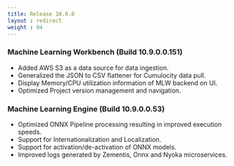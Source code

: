 ```yaml
---
title: Release 10.9.0
layout : redirect
weight : 94
---
```


### Machine Learning Workbench (Build 10.9.0.0.151)

* Added AWS S3 as a data source for data ingestion.
* Generalized the JSON to CSV flattener for Cumulocity data pull.
* Display Memory/CPU utilization information of MLW backend on UI.
* Optimized Project version management and navigation.

### Machine Learning Engine (Build 10.9.0.0.53)

* Optimized ONNX Pipeline processing resulting in improved execution speeds.
* Support for Internationalization and Localization.
* Support for activation/de-activation of ONNX models.
* Improved logs generated by Zementis, Onnx and Nyoka microservices.
